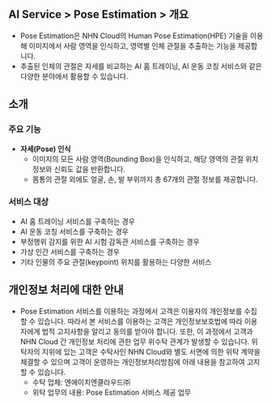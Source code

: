 ## AI Service > Pose Estimation > 개요


* Pose Estimation은 NHN Cloud의 Human Pose Estimation(HPE) 기술을 이용해 이미지에서 사람 영역을 인식하고, 영역별 인체 관절을 추출하는 기능을 제공합니다.
* 추출된 인체의 관절은 자세를 비교하는 AI 홈 트레이닝, AI 운동 코칭 서비스와 같은 다양한 분야에서 활용할 수 있습니다.

## 소개

### 주요 기능

* **자세(Pose) 인식**
    * 이미지의 모든 사람 영역(Bounding Box)을 인식하고, 해당 영역의 관절 위치 정보와 신뢰도 값을 반환합니다.
    * 몸통의 관절 외에도 얼굴, 손, 발 부위까지 총 67개의 관절 정보를 제공합니다.


### 서비스 대상
* AI 홈 트레이닝 서비스를 구축하는 경우
* AI 운동 코칭 서비스를 구축하는 경우
* 부정행위 감지를 위한 AI 시험 감독관 서비스를 구축하는 경우
* 가상 인간 서비스를 구축하는 경우
* 기타 인물의 주요 관절(keypoint) 위치를 활용하는 다양한 서비스

## 개인정보 처리에 대한 안내
* Pose Estimation 서비스를 이용하는 과정에서 고객은 이용자의 개인정보를 수집할 수 있습니다. 따라서 본 서비스를 이용하는 고객은 개인정보보호법에 따라 이용자에게 법적 고지사항을 알리고 동의를 받아야 합니다. 또한, 이 과정에서 고객과 NHN Cloud 간 개인정보 처리에 관한 업무 위수탁 관계가 발생할 수 있습니다. 위탁자의 지위에 있는 고객은 수탁사인 NHN Cloud와 별도 서면에 의한 위탁 계약을 체결할 수 있으며 고객이 운영하는 개인정보처리방침에 아래 내용을 참고하여 고지할 수 있습니다.
  - 수탁 업체: 엔에이치엔클라우드㈜
  - 위탁 업무의 내용: Pose Estimation 서비스 제공 업무



